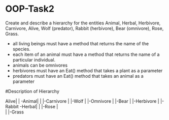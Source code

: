 # OOP-Task2

Create and describe a hierarchy for the entities Animal, Herbal, Herbivore, Carnivore, Alive, Wolf (predator), Rabbit (herbivore), Bear (omnivore), Rose, Grass.

 - all living beings must have a method that returns the name of the species.
 - each item of an animal must have a method that returns the name of a particular individual.
 - animals can be omnivores
 - herbivores must have an Eat() method that takes a plant as a parameter
 - predators must have an Eat() method that takes an animal as a parameter
 
 
 #Description of Hierarchy
 
 Alive|
      |
      -Animal|
      |      |-Carnivore
      |                 |-Wolf
      |      |-Omnivore
      |                 |-Bear
      |      |-Herbivore
      |                 |-Rabbit
      -Herbal|
      |       |-Rose
      |             
      |       |-Grass
    
       
